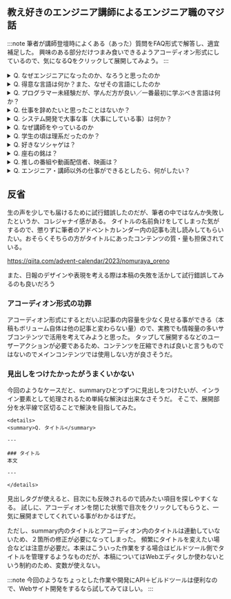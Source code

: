 ## 教え好きのエンジニア講師によるエンジニア職のマジ話
:::note
筆者が講師登壇時によくある（あった）質問をFAQ形式で解答し、適宜補足した。
興味のある部分だけつまみ食いできるようアコーディオン形式にしているので、気になるQをクリックして展開してみよう。
:::

<details>
<summary>Q. なぜエンジニアになったのか、なろうと思ったのか</summary>

---

### なぜエンジニアになったのか、なろうと思ったのか

- 「エンジニアになろう」と思ったと言うよりは「ゲームを作りたい」が先にあって、ゲームを作る（プログラムをする）人をゲームクリエイターと呼んでいた
- エンジニアになったのは、ゲームクリエイターとしてゲームを作る過程で一番楽しかったのがプログラミングだったから。絵や文、サウンドを作っていた世界線もあった

---

</details>

<details>
<summary>Q. 得意な言語は何か？また、なぜその言語にしたのか</summary>

---

### 得意な言語は何か？また、なぜその言語にしたのか

- 最近はPython。好きなスクリプト言語はJavaScript。プログラミング言語全般はコンパイラの環境構築が面倒なのであまり好きではない
- この質問については経緯を認識していただく必要がある。筆者は言語もフレームワークも不問としており未経験の環境ですら炎上プロジェクトに放り込まれて学習していったので、炎上プロジェクトに対する精神的負荷への耐性がある程度高い。特に悲観しても楽観しても達観しても火消しにはならないので、自分が楽にならなくとも疲弊を抑える稼働または相談の仕方を見つける事ができるため、新規で関わるサービスなどは品質は別として一通りを理解していく事ができている。そのため得意も不得意も本当の意味では存在しないと考えている
- PythonやJavaScriptを選んだ理由も特にない。たまたま今がそうなっているだけで今後変わる可能性が高い。JavaなりKotlinなりRubyなりGolangなり。ScalaとかRustに興味はあるものの触れていない

---

</details>

<details>
<summary>Q. プログラマー未経験だが、学んだ方が良い／一番最初に学ぶべき言語は何か？</summary>

---

### プログラマー未経験だが、学んだ方が良い／一番最初に学ぶべき言語は何か？

- 解答になっていないが、プログラミングを目的にするのではなく、何のためにプログラミングを学ぶのかを考えるところから逆算しよう
- たとえば、データ分析がしたいならデータ処理に強い言語にすべきだし、Webサイトを作りたいなら、作りたいWebサイトの機能やシステムを棚卸ししてから言語を考えるべき

---

</details>

<details>
<summary>Q. 仕事を辞めたいと思ったことはないか？</summary>

---

### 仕事を辞めたいと思ったことはないか？

- 「この会社でこれ以上は働きたくない」ならある。が、会社を辞める＝プログラマーを辞めるにはならなかった
  - 会社員時代だと、プログラマーを辞めたいというよりは「この会社ではもう成長できない or もう学ぶことはない」と見切りをつける事が多かったように思う。今思えば早合点が過ぎるが、おかげで転職スキルは高くなった
- 今はフリーランスだが「この会社と契約を継続したくない」と思ったらスッパリ切れるので、最近は仕事や業務に対してネガティブになったことはない
- 実は今年アルバイトを始めたものの既に２社に対して考えている。が、現場経験は積みたいので同業他社に移るか短期だからと割り切って最後までやるか思案中

---

</details>

<details>
<summary>Q. システム開発で大事な事（大事にしている事）は何か？</summary>

---

### システム開発で大事な事（大事にしている事）は何か？
- 筆者のシステム開発の哲学として「（運用）現場を知らない人間が作ったシステムって使うの嫌だよね」という考え方をしている。継ぎ接ぎの業務システムだとやむを得ない事もあるのだが、後発または新規刷新のシステム（いわゆるリファクタリング）だと技術的負債・運用課題をまとめて改修できるので、ある程度の運用が固まった頃に実施するシステム改修は必要な作業だと考えている

---

</details>

<details>
<summary>Q. なぜ講師をやっているのか</summary>

---

### なぜ講師をやっているのか
- 大学でCSコース（コンピューターサイエンス）を専攻しながら教職コースも取っていた。結局エンジニアを選んだが、講師の道もあったのでこちらも選んだ。つまり２つの夢を叶えたことになる。今は３つ、４つと将来の夢を増やして積極的に挑戦している

---

</details>

<details>
<summary>Q. 学生の頃は理系だったのか？</summary>

---

### 学生の頃は理系だったのか？
- 自分では理系だと思っているが、もしかしたら文系かもしれない
- 好きな教科は現代文国語、得意な教科は物理と数学（空間把握処理系）
- 大の三国志好きなので一部時代の漢文でテンションが上がった。三国志Ⅷはプレイ済みだが、リメイクが楽しみでならない
- 社会に出てからはゲームの影響で日本史（戦国・近代〜第二次世界大戦）と世界史（Civ関連）マニアになった

---

</details>

<details>
<summary>Q. 好きなソシャゲは？</summary>

---

### 好きなソシャゲは？
- ソシャゲやらない。課金要素（ガチャ含む）が（筆者は沼るといくらでも投資するため）敬遠している
  - ソシャゲ要素を開発する側なら好き。射倖心を刺激する心理トリックは感心する
- シミュレーションジャンルは好きなのだが、いわゆるカードシステムのような金銭コストを対価に時間拘束を解決したりランダムで引き当てる要素が嫌いなので、同じ理由でパチやスロ、競馬競艇など着順予測も苦手
- ただし、ランダム性を前提として周回コストも試行錯誤の時間で、この試行錯誤が楽しいのであれば（カードデッキを組み、コンボを見つける等）許容している

---

</details>

<details>
<summary>Q. 座右の銘は？</summary>

---

### 座右の銘は？
:::note warn
筆者はよく「自分に自信を持って取り組め、失敗はダメな事ではなく、一番分かりやすい学びの機会である」と格言めいた事をいうため、その延長で訊かれるようだ。
:::

- 『CLANNADは人生』。人によって色々と受け取り方や侮蔑に近い意図がある事を認識し理解しているが、筆者にとっては間違いなく人生であると認識している
- 筆者は家族意識が人一倍強い（最近妻に指摘されて自覚した）ため、子連れスポットや育児育成に哲学を持っている。CLANNAD作中の表現では教育要素はないのだが、父直幸の話や潮ちゃんの話は涙なしに見れない
- 一人暮らしを始めた時、結婚直後、それぞれの子供の出産直前後にそれぞれ戒めと振り返りとして視聴するぐらいには惚れ込んでいるが、家族のウケは残念ながら……である

---

</details>

<details>
<summary>Q. 推しの番組や動画配信者、映画は？</summary>

---

### 推しの番組や動画配信者、映画は？
- アニメしか見ないのだが、その上で極端に偏っており「異世界転生系x杉田智和」と「どこかズレてるギャグラブコメ」は選んで見ている
- そうは言いつつもMFゴーストが楽しみでならない

---

</details>

<details>
<summary>Q. エンジニア・講師以外の仕事ができるとしたら、何がしたい？</summary>

---

### エンジニア・講師以外の仕事ができるとしたら、何がしたい？
- 実は色々な仕事をやっている。やりたい仕事ができたら、その時の気分でなんでもやる。今年は（筆者以外のエンジニアが）開発したシステムが使われているコンビニとか交通雑踏警備員とか介護や学童指導もやった

---

</details>

## 反省
生の声を少しでも届けるために試行錯誤したのだが、筆者の中ではなんか失敗したというか、コレジャナイ感がある。
タイトルの名前負けをしてしまった気がするので、懲りずに筆者のアドベントカレンダー内の記事も流し読みしてもらいたい。おそらくそちらの方がタイトルにあったコンテンツの質・量も担保されている。

https://qiita.com/advent-calendar/2023/nomuraya_oreno

また、日報のデザインや表現を考える際は本稿の失敗を活かして試行錯誤してみるのも良いだろう

### アコーディオン形式の功罪
アコーディオン形式にするとだいぶ記事の内容量を少なく見せる事ができる（本稿もボリューム自体は他の記事と変わらない量）ので、実務でも情報量の多いサブコンテンツで活用を考えてみようと思った。
タップして展開するなどのユーザーアクションが必要であるため、コンテンツを圧縮できれば良いと言うものではないのでメインコンテンツでは使用しない方が良さそうだ。

### 見出しをつけたかったがうまくいかない
今回のようなケースだと、summaryひとつずつに見出しをつけたいが、インライン要素として処理されるため単純な解決は出来なさそうだ。
そこで、展開部分を水平線で区切ることで解決を目指してみた。

```
<details>
<summary>Q. タイトル</summary>

---

### タイトル
本文

---

</details>
```

見出しタグが使えると、目次にも反映されるので読みたい項目を探しやすくなる。
試しに、アコーディオンを閉じた状態で目次をクリックしてもらうと、一気に展開までしてくれている事がわかるはずだ。

ただし、summary内のタイトルとアコーディオン内のタイトルは連動していないため、２箇所の修正が必要になってしまった。
頻繁にタイトルを変えたい場合などは注意が必要だ。本来はこういった作業をする場合はビルドツール側でタイトルを管理するようなものだが、本稿についてはWebエディタしか使わないという制約のため、変数が使えない。

:::note
今回のようなちょっとした作業や開発にAPI＋ビルドツールは便利なので、Webサイト開発をするなら試してみてほしい。
:::
